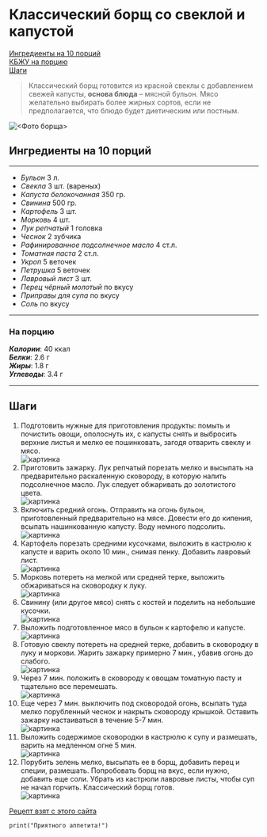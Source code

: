 # Классический борщ со свеклой и капустой

[Ингредиенты на 10 порций](#ингредиенты-на-10-порций) <br>
[КБЖУ на порцию](#на-порцию) <br>
[Шаги](#шаги) <br>

> Классический борщ готовится из красной свеклы с добавлением свежей капусты, **основа блюда** – мясной бульон. Мясо желательно выбирать более жирных сортов, если не предполагается, что блюдо будет диетическим или постным.

![<Фото борща>](../hw_git/borsh.jpg)

## Ингредиенты на 10 порций
---
* *Бульон* 3 л.
* *Свекла* 3 шт. (вареных)
* *Капуста белокочанная* 350 гр.
* *Свинина* 500 гр.
* *Картофель* 3 шт.
* *Морковь* 4 шт.
* *Лук репчатый* 1 головка
* *Чеснок* 2 зубчика
* *Рафинированное подсолнечное масло* 4 ст.л.
* *Томатная паста* 2 ст.л.
* *Укроп* 5 веточек
* *Петрушка* 5 веточек
* *Лавровый лист* 3 шт.
* *Перец чёрный молотый* по вкусу
* *Приправы для супа* по вкусу
* *Соль* по вкусу

---

### На порцию
***Калории***: 40 ккал <br>
***Белки***: 2.6 г <br>
***Жиры***: 1.8 г <br>
***Углеводы***: 3.4 г <br>

---

## Шаги

1. Подготовить нужные для приготовления продукты: помыть и почистить овощи, ополоснуть их, с капусты снять и выбросить верхние листья и мелко ее пошинковать, загодя отварить свеклу и мясо. <br>
![картинка](../hw_git/1.jpg)
2. Приготовить зажарку. Лук репчатый порезать мелко и высыпать на предварительно раскаленную сковороду, в которую налить подсолнечное масло. Лук следует обжаривать до золотистого цвета. <br>
![картинка](../hw_git/2.jpg)
 3. Включить средний огонь. Отправить на огонь бульон, приготовленный предварительно на мясе. Довести его до кипения, всыпать нашинкованную капусту. Воду немного подсолить. <br>
 ![картинка](../hw_git/3.jpg)
 4. Картофель порезать средними кусочками, выложить в кастрюлю к капусте и варить около 10 мин., снимая пенку. Добавить лавровый лист. <br>
 ![картинка](../hw_git/4.jpg)
 5. Морковь потереть на мелкой или средней терке, выложить обжариваться на сковородку к луку. <br>
 ![картинка](../hw_git/5.jpg)
 6. Свинину (или другое мясо) снять с костей и поделить на небольшие кусочки. <br>
 ![картинка](../hw_git/6.jpg)
 7. Выложить подготовленное мясо в бульон к картофелю и капусте. <br>
 ![картинка](../hw_git/7.jpg)
 8. Готовую свеклу потереть на средней терке, добавить в сковородку в луку и моркови. Жарить зажарку примерно 7 мин., убавив огонь до слабого. <br>
 ![картинка](../hw_git/8.jpg)
 9. Через 7 мин. положить в сковороду к овощам томатную пасту и тщательно все перемешать. <br>
 ![картинка](../hw_git/9.jpg)
 10. Еще через 7 мин. выключить под сковородой огонь, всыпать туда мелко порубленный чеснок и накрыть сковороду крышкой. Оставить зажарку настаиваться в течение 5-7 мин. <br>
 ![картинка](../hw_git/10.jpg)
 11. Выложить содержимое сковородки в кастрюлю к супу и размешать, варить на медленном огне 5 мин. <br>
 ![картинка](../hw_git/11.jpg)
 12. Порубить зелень мелко, высыпать ее в борщ, добавить перец и специи, размешать. Попробовать борщ на вкус, если нужно, добавить еще соли. Убрать из кастрюли лавровые листы, чтобы суп не начал горчить. Классический борщ готов. <br>
 ![картинка](../hw_git/12.jpg)

 [Рецепт взят с этого сайта](https://kylinariya.ru/klassicheskiy-borsch/)

 ```
 print("Приятного аппетита!")
 ```